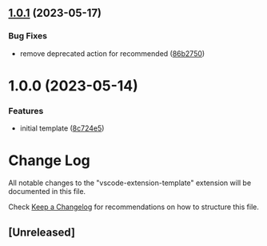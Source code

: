 ## [1.0.1](https://github.com/clarkio/vscode-extension-template/compare/v1.0.0...v1.0.1) (2023-05-17)


### Bug Fixes

* remove deprecated action for recommended ([86b2750](https://github.com/clarkio/vscode-extension-template/commit/86b275015bdfe6052975e22898a6c29636eb7576))

# 1.0.0 (2023-05-14)


### Features

* initial template ([8c724e5](https://github.com/clarkio/vscode-extension-template/commit/8c724e53fd67ceb4700b3f2c78b4cd2a2e43b5bd))

# Change Log

All notable changes to the "vscode-extension-template" extension will be documented in this file.

Check [Keep a Changelog](http://keepachangelog.com/) for recommendations on how to structure this file.

## [Unreleased]
